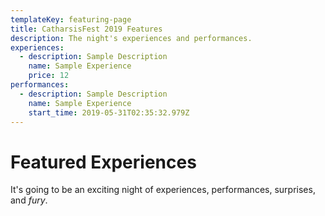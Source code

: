 ```yaml
---
templateKey: featuring-page
title: CatharsisFest 2019 Features
description: The night's experiences and performances.
experiences:
  - description: Sample Description
    name: Sample Experience
    price: 12
performances:
  - description: Sample Description
    name: Sample Experience
    start_time: 2019-05-31T02:35:32.979Z
---
```


# Featured Experiences

It's going to be an exciting night of experiences, performances, surprises, and _fury_.
